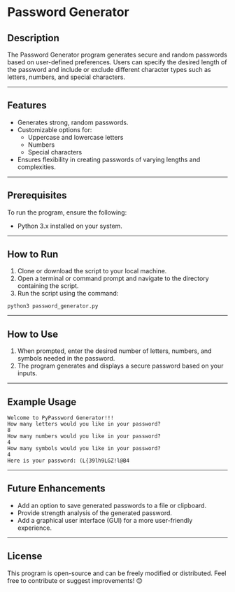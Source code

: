 # Password Generator
## Description
The Password Generator program generates secure and random passwords based on user-defined preferences. Users can specify the desired length of the password and include or exclude different character types such as letters, numbers, and special characters.

---

## Features
* Generates strong, random passwords.
* Customizable options for:
  * Uppercase and lowercase letters
  * Numbers
  * Special characters
* Ensures flexibility in creating passwords of varying lengths and complexities.

---

## Prerequisites
To run the program, ensure the following:
* Python 3.x installed on your system.

---

## How to Run
1. Clone or download the script to your local machine.
2. Open a terminal or command prompt and navigate to the directory containing the script.
3. Run the script using the command:
```shell
python3 password_generator.py
```

---

## How to Use
1. When prompted, enter the desired number of letters, numbers, and symbols needed in the password.
2. The program generates and displays a secure password based on your inputs.

---

## Example Usage
```
Welcome to PyPassword Generator!!!
How many letters would you like in your password?
8
How many numbers would you like in your password?
4
How many symbols would you like in your password?
4
Here is your password: (L{39lh9LGZ!l@B4
```

---

## Future Enhancements
* Add an option to save generated passwords to a file or clipboard.
* Provide strength analysis of the generated password.
* Add a graphical user interface (GUI) for a more user-friendly experience.

---

## License
This program is open-source and can be freely modified or distributed.
Feel free to contribute or suggest improvements! 😊
